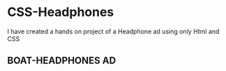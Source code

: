 # CSS-Headphones
I have created a hands on project of a Headphone ad using only Html and CSS
<h2> BOAT-HEADPHONES AD</h2>


